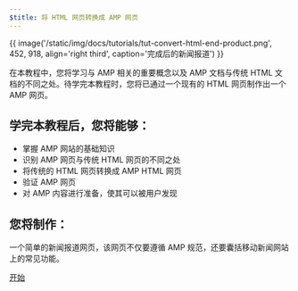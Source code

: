 ```yaml
---
$title: 将 HTML 网页转换成 AMP 网页
---
```


{{ image('/static/img/docs/tutorials/tut-convert-html-end-product.png', 452, 918, align='right third', caption='完成后的新闻报道') }}

在本教程中，您将学习与 AMP 相关的重要概念以及 AMP 文档与传统 HTML 文档的不同之处。待学完本教程时，您将已通过一个现有的 HTML 网页制作出一个 AMP 网页。

## 学完本教程后，您将能够：

- 掌握 AMP 网站的基础知识
- 识别 AMP 网页与传统 HTML 网页的不同之处
- 将传统的 HTML 网页转换成 AMP HTML 网页
- 验证 AMP 网页
- 对 AMP 内容进行准备，使其可以被用户发现

## 您将制作：

一个简单的新闻报道网页，该网页不仅要遵循 AMP 规范，还要囊括移动新闻网站上的常见功能。

<div class="start-button">
<a class="button" href="/zh_cn/docs/fundamentals/converting/setting-up.html"><span class="arrow-next">开始</span></a>
</div>
